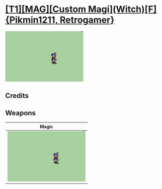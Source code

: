 # [\[T1\]\[MAG\]\[Custom Magi\]\(Witch\)\[F\]{Pikmin1211, Retrogamer}](./)

<img src="./6.%20Magic/Magic_000.png" alt="[T1][MAG][Custom Magi](Witch)[F]{Pikmin1211, Retrogamer} standing" />

## Credits



## Weapons


|Magic |
|  :---: |
| <img alt="Magic animation" src="./6.%20Magic/Magic.gif" /> |
